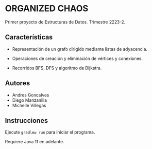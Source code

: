 # ORGANIZED CHAOS

Primer proyecto de Estructuras de Datos. Trimestre 2223-2.

## Características

* Representación de un grafo dirigido mediante listas de adyacencia.

* Operaciones de creación y eliminación de vértices y conexiones.

* Recorridos BFS, DFS y algoritmo de Dijkstra.

## Autores

* Andres Goncalves
* Diego Manzanilla
* Michelle Villegas

## Instrucciones

Ejecute `gradlew run` para iniciar el programa.

Requiere Java 11 en adelante.
